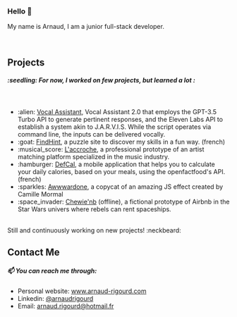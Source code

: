 ### Hello 👋

My name is Arnaud, I am a junior full-stack developer.

<br />

<h2>Projects</h2>
<h5>:seedling: For now, I worked on few projects, but learned a lot :</h5>
<br />
<ul>
  <li>:alien: <a href="https://github.com/Arnaud-Rigourd/vocalAssistant/tree/master">Vocal Assistant</a>, Vocal Assistant 2.0 that employs the GPT-3.5 Turbo API to generate pertinent responses, and the Eleven Labs API to establish a system akin to J.A.R.V.I.S. While the script operates via command line, the inputs can be delivered vocally.</li>
  <li>:goat: <a href="https://www.find-hint.com" target="_blank">FindHint</a>, a puzzle site to discover my skills in a fun way. (french)</li>
  <li>:musical_score: <a href="https://www.laccroche.me" target="_blank">L'accroche</a>, a professional prototype of an artist matching platform specialized in the music industry.</li>
  <li>:hamburger: <a href="https://www.defcal.eu" target="_blank">DefCal</a>, a mobile application that helps you to calculate your daily calories, based on your meals, using the openfactfood's API. (french)</li>
  <li>:sparkles: <a href="https://www.arnaud-rigourd.com/myportfolios/awwwardsone" target="_blank">Awwwardone</a>, a copycat of an amazing JS effect created by Camille Mormal</li>
  <li>:space_invader: <a href="#" target="_blank">Chewie'nb</a> (offline), a fictional prototype of Airbnb in the Star Wars univers where rebels can rent spaceships.</li>
</ul>
<br />
Still and continuously working on new projects! :neckbeard:

<br />

<h2>Contact Me</h2>
<h5>📫 You can reach me through:</h5>
<ul>
  <li>Personal website: <a href="https://www.arnaud-rigourd.com" target="_blank">www.arnaud-rigourd.com</a> </li>
<li>Linkedin: <a href="https://www.linkedin.com/in/arnaudrigourd/" target="_blank">@arnaudrigourd</a></li>
  <li>Email: <a href="mailto:arnaud.rigourd@hotmail.fr" target="_blank">arnaud.rigourd@hotmail.fr</a></li>
</ul>
